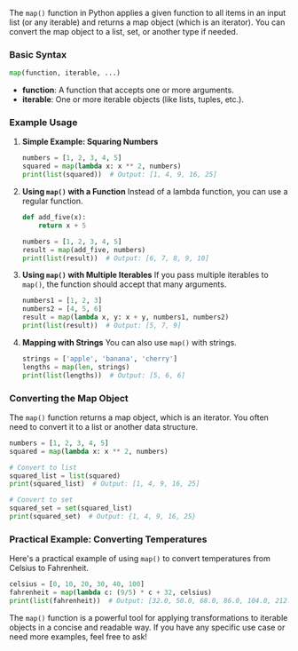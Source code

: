 The `map()` function in Python applies a given function to all items in an input list (or any iterable) and returns a map object (which is an iterator). You can convert the map object to a list, set, or another type if needed.

### Basic Syntax
```python
map(function, iterable, ...)
```
- **function**: A function that accepts one or more arguments.
- **iterable**: One or more iterable objects (like lists, tuples, etc.).

### Example Usage

1. **Simple Example: Squaring Numbers**
   ```python
   numbers = [1, 2, 3, 4, 5]
   squared = map(lambda x: x ** 2, numbers)
   print(list(squared))  # Output: [1, 4, 9, 16, 25]
   ```

2. **Using `map()` with a Function**
   Instead of a lambda function, you can use a regular function.
   ```python
   def add_five(x):
       return x + 5

   numbers = [1, 2, 3, 4, 5]
   result = map(add_five, numbers)
   print(list(result))  # Output: [6, 7, 8, 9, 10]
   ```

3. **Using `map()` with Multiple Iterables**
   If you pass multiple iterables to `map()`, the function should accept that many arguments.
   ```python
   numbers1 = [1, 2, 3]
   numbers2 = [4, 5, 6]
   result = map(lambda x, y: x + y, numbers1, numbers2)
   print(list(result))  # Output: [5, 7, 9]
   ```

4. **Mapping with Strings**
   You can also use `map()` with strings.
   ```python
   strings = ['apple', 'banana', 'cherry']
   lengths = map(len, strings)
   print(list(lengths))  # Output: [5, 6, 6]
   ```

### Converting the Map Object

The `map()` function returns a map object, which is an iterator. You often need to convert it to a list or another data structure.

```python
numbers = [1, 2, 3, 4, 5]
squared = map(lambda x: x ** 2, numbers)

# Convert to list
squared_list = list(squared)
print(squared_list)  # Output: [1, 4, 9, 16, 25]

# Convert to set
squared_set = set(squared_list)
print(squared_set)  # Output: {1, 4, 9, 16, 25}
```

### Practical Example: Converting Temperatures

Here's a practical example of using `map()` to convert temperatures from Celsius to Fahrenheit.

```python
celsius = [0, 10, 20, 30, 40, 100]
fahrenheit = map(lambda c: (9/5) * c + 32, celsius)
print(list(fahrenheit))  # Output: [32.0, 50.0, 68.0, 86.0, 104.0, 212.0]
```

The `map()` function is a powerful tool for applying transformations to iterable objects in a concise and readable way. If you have any specific use case or need more examples, feel free to ask!
